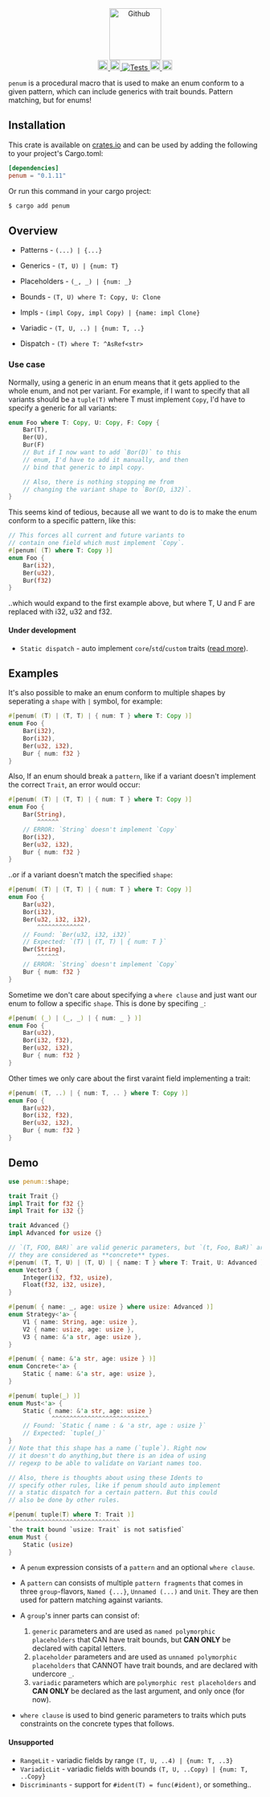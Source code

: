 <div align="center">
    <img alt="Github" src="https://raw.githubusercontent.com/viktorlott/penum/main/penum-logo.png" height="103">
</div>

<div align="center">
    <a href="https://github.com/viktorlott/penum">
        <img alt="Github" src="https://img.shields.io/github/languages/code-size/viktorlott/penum?style=flat-square&logo=github" height="20">
        <img alt="Download" src="https://img.shields.io/crates/d/penum.svg?style=flat-square&logo=rust" height="20">
        <img alt="Tests" src="https://img.shields.io/github/actions/workflow/status/viktorlott/penum/test.yaml?branch=main&style=flat-square&logo=github">
    </a>
    <a href="https://crates.io/crates/penum">
        <img alt="crates.io" src="https://img.shields.io/crates/v/penum.svg?style=flat-square&logo=rust" height="20">
    </a>
    <a href="https://docs.rs/penum/latest/penum/">
        <img alt="docs.rs" src="https://img.shields.io/badge/docs.rs-penum-66c2a5?style=for-the-badge&labelColor=555555&logo=docs.rs" height="20">
    </a>
</div>

`penum` is a procedural macro that is used to make an enum conform to a given pattern, which can include generics with trait bounds. Pattern matching, but for enums!

## Installation
This crate is available on [crates.io](https://crates.io/crates/penum) and can be used by adding the following to your project's Cargo.toml:
```toml
[dependencies]
penum = "0.1.11"
```
Or run this command in your cargo project:
```sh
$ cargo add penum
```

## Overview

- Patterns - `(...) | {...}`

- Generics - `(T, U) | {num: T}`
  
- Placeholders - `(_, _) | {num: _}`
  
- Bounds - `(T, U) where T: Copy, U: Clone`
  
- Impls - `(impl Copy, impl Copy) | {name: impl Clone}`
  
- Variadic - `(T, U, ..) | {num: T, ..}`

- Dispatch - `(T) where T: ^AsRef<str>`
  
### Use case
Normally, using a generic in an enum means that it gets applied to the whole enum, and not per variant. For example, if I want to specify that all variants should be a `tuple(T)` where T must implement `Copy`, I'd have to specify a generic for all variants:
```rust
enum Foo where T: Copy, U: Copy, F: Copy {
    Bar(T), 
    Ber(U), 
    Bur(F)
    // But if I now want to add `Bor(D)` to this 
    // enum, I'd have to add it manually, and then
    // bind that generic to impl copy.

    // Also, there is nothing stopping me from 
    // changing the variant shape to `Bor(D, i32)`.
}
```
This seems kind of tedious, because all we want to do is to make the enum conform to a specific pattern, like this:
```rust
// This forces all current and future variants to 
// contain one field which must implement `Copy`.
#[penum( (T) where T: Copy )]
enum Foo {
    Bar(i32), 
    Ber(u32), 
    Bur(f32)
}
```
..which would expand to the first example above, but where T, U and F are replaced with i32, u32 and f32.


#### Under development
- `Static dispatch` - auto implement `core`/`std`/`custom` traits ([read more](https://github.com/viktorlott/penum/blob/main/docs/static-dispatch.md)).


## Examples
It's also possible to make an enum conform to multiple shapes by seperating a `shape` with `|` symbol, for example:
```rust
#[penum( (T) | (T, T) | { num: T } where T: Copy )]
enum Foo {
    Bar(i32), 
    Bor(i32), 
    Ber(u32, i32), 
    Bur { num: f32 }
}
```

Also, If an enum should break a `pattern`, like if a variant doesn't implement the correct `Trait`,
an error would occur:
```rust
#[penum( (T) | (T, T) | { num: T } where T: Copy )]
enum Foo {
    Bar(String), 
        ^^^^^^
    // ERROR: `String` doesn't implement `Copy`
    Bor(i32), 
    Ber(u32, i32), 
    Bur { num: f32 }
}
```
..or if a variant doesn't match the specified `shape`:
```rust
#[penum( (T) | (T, T) | { num: T } where T: Copy )]
enum Foo {
    Bar(u32), 
    Bor(i32), 
    Ber(u32, i32, i32),
        ^^^^^^^^^^^^^
    // Found: `Ber(u32, i32, i32)` 
    // Expected: `(T) | (T, T) | { num: T }`
    Bwr(String),
        ^^^^^^
    // ERROR: `String` doesn't implement `Copy`
    Bur { num: f32 }
}
```

Sometime we don't care about specifying a `where clause` and just want our enum to follow a specific `shape`.
This is done by specifing `_`:
```rust
#[penum( (_) | (_, _) | { num: _ } )]
enum Foo {
    Bar(u32), 
    Bor(i32, f32), 
    Ber(u32, i32), 
    Bur { num: f32 }
}
```

Other times we only care about the first varaint field implementing a trait:
```rust
#[penum( (T, ..) | { num: T, .. } where T: Copy )]
enum Foo {
    Bar(u32), 
    Bor(i32, f32), 
    Ber(u32, i32), 
    Bur { num: f32 }
}
```

## Demo
```rust
use penum::shape;

trait Trait {}
impl Trait for f32 {}
impl Trait for i32 {}

trait Advanced {}
impl Advanced for usize {}

// `(T, FOO, BAR)` are valid generic parameters, but `(t, Foo, BaR)` are not, 
// they are considered as **concrete** types. 
#[penum( (T, T, U) | (T, U) | { name: T } where T: Trait, U: Advanced )]
enum Vector3 {
    Integer(i32, f32, usize),
    Float(f32, i32, usize),
}

#[penum( { name: _, age: usize } where usize: Advanced )]
enum Strategy<'a> {
    V1 { name: String, age: usize },
    V2 { name: usize, age: usize },
    V3 { name: &'a str, age: usize },
}

#[penum( { name: &'a str, age: usize } )]
enum Concrete<'a> {
    Static { name: &'a str, age: usize },
}
```

```rust
#[penum( tuple(_) )]
enum Must<'a> {
    Static { name: &'a str, age: usize }
            ^^^^^^^^^^^^^^^^^^^^^^^^^^^
    // Found: `Static { name : & 'a str, age : usize }`
    // Expected: `tuple(_)`
}
// Note that this shape has a name (`tuple`). Right now 
// it doesn't do anything,but there is an idea of using 
// regexp to be able to validate on Variant names too.

// Also, there is thoughts about using these Idents to 
// specify other rules, like if penum should auto implement
// a static dispatch for a certain pattern. But this could 
// also be done by other rules.

#[penum( tuple(T) where T: Trait )]
  ^^^^^^^^^^^^^^^^^^^^^^^^^^^^^
`the trait bound `usize: Trait` is not satisfied`
enum Must {
    Static (usize)
}
```


- A `penum` expression consists of a `pattern` and an optional `where clause`.
   
- A `pattern` can consists of multiple `pattern fragments` that comes in three `group`-flavors, `Named {...}`, `Unnamed (...)` and `Unit`. They are then used for pattern matching against variants. 
   
- A `group`'s inner parts can consist of:
    1. `generic` parameters and are used as `named polymorphic placeholders` that CAN have trait bounds, but **CAN ONLY** be declared with capital letters.
    2. `placeholder` parameters and are used as `unnamed polymorphic placeholders` that CANNOT have trait bounds, and are declared with undercore `_`.
    3. `variadic` parameters which are `polymorphic rest placeholders` and **CAN ONLY** be declared as the last argument, and only once (for now).
   
- `where clause` is used to bind generic parameters to traits which puts constraints on the concrete types that follows.


#### Unsupported
- `RangeLit` - variadic fields by range `(T, U, ..4) | {num: T, ..3}`
- `VariadicLit` - variadic fields with bounds `(T, U, ..Copy) | {num: T, ..Copy}` 
- `Discriminants` - support for `#ident(T) = func(#ident)`, or something..
 

<!-- [![Banner](https://raw.githubusercontent.com/viktorlott/penum/main/penum-logo.png)](https://github.com/viktorlott/penum) -->
<!-- [<img alt="Github" src="https://raw.githubusercontent.com/viktorlott/penum/main/penum-logo.png" height="100">](https://github.com/viktorlott/penum) -->



<!-- A `pattern` consists of one or more `shapes` and an optional `where clause`, that auto bind all concrete types that matches your shape(s)--with the trait bounds you've specified.
- `shapes` can either be `Named {...}`, `Unnamed (...)` or `Unit`, and are used to approve variants.
    - `generic` parameters are used as `named placeholders` which are polymorphic types that CAN have trait bounds, but **CAN ONLY** be declared with capital letters.
    - `placeholder` parameters are used as `unnamed placeholders` which are polymorphic types that CANNOT have trait bounds, and are declared with undercore `_`.
    - `variadic` parameter is used to express that a shape has a polymorphic rest parameter, and **CAN ONLY** be declared as the last argument--once.
- `where clause` is used to bind generic parameters to traits. -->
